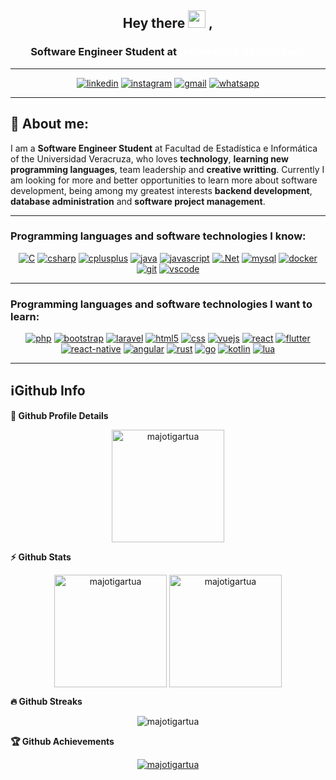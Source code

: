 <h2 align="center">
  Hey there <img src="https://media.giphy.com/media/hvRJCLFzcasrR4ia7z/giphy.gif" width="28"> ,
   <!-- I'm <a href="">María José Torres!</a>!  -->
</h2>


<div>
	<h3 align='center'> 
    Software Engineer Student at <a href="https://www.uv.mx/fei/" target="_blanc" style="color:white;"> Universidad Veracruzana </a> 
	</h3>
</div>

---
<div align="center">

<a href="https://mx.linkedin.com/in/majotigartua/es" target="_blank"><img alt="linkedin" src="https://img.shields.io/badge/LinkedIn-0077B5?style=for-the-badge&logo=linkedin&logoColor=white"></a>
<a href="https://www.instagram.com/majotigartua" target="_blank"><img alt ="instagram" src="https://img.shields.io/badge/Instagram-FFC0CB?style=for-the-badge&logo=instagram&logoColor=black"></a>
<a href="https://mail.google.com/mail/u/0/?fs=1&tf=cm&source=mailto&to=majotigartua@gmail.com" target="_blank"><img alt="gmail" src="https://img.shields.io/badge/Gmail-D14836?style=for-the-badge&logo=gmail&logoColor=white"></a>
<a href="https://wa.me/12281590651"><img alt="whatsapp" src="https://img.shields.io/badge/WhatsApp-25D366?style=for-the-badge&logo=whatsapp&logoColor=white"></a>
</div>

---

## 🧑 About me:


<p>
I am a <b>Software Engineer Student</b> at Facultad de Estadística e Informática of the Universidad Veracruza, who loves <b>technology</b>, <b>learning new programming languages</b>, </b> team leadership</b> and <b>creative writting</b>. Currently I am looking for more and better opportunities to learn more about software development, being among my greatest interests <b>backend development</b>, <b>database administration</b> and <b>software project management</b>.

---
<h3><b>Programming languages and software technologies I know:</b></h3>
<div align="center">
<a href="#"><img alt="C" src="https://img.shields.io/badge/C-00599C?style=for-the-badge&logo=c&logoColor=white"></a>
<a href="#"><img alt="csharp" src="https://img.shields.io/badge/C%23-239120?style=for-the-badge&logo=c-sharp&logoColor=white"></a>
<a href="#"><img alt="cplusplus" src="https://img.shields.io/badge/C%2B%2B-00599C?style=for-the-badge&logo=c%2B%2B&logoColor=white"></a>
<a href="#"><img alt="java" src="https://img.shields.io/badge/Java-ED8B00?style=for-the-badge&logo=openjdk&logoColor=white"></a>
<a href="#"><img alt="javascript" src="https://img.shields.io/badge/JavaScript-F7DF1E?style=for-the-badge&logo=javascript&logoColor=black"></a>
<a href="#"><img alt=".Net" src="https://img.shields.io/badge/.NET-5C2D91?style=for-the-badge&logo=.net&logoColor=white"></a>
<a href="#"><img alt="mysql" src="https://img.shields.io/badge/MySQL-005C84?style=for-the-badge&logo=mysql&logoColor=white"></a>
<a href="#"><img alt="docker" src="https://img.shields.io/badge/docker-blue?style=for-the-badge&logo=docker&logoColor=white"></a>
<a href="#"><img alt="git" src="https://img.shields.io/badge/GIT-E44C30?style=for-the-badge&logo=git&logoColor=white"></a>
<a href="#"><img alt="vscode" src="https://img.shields.io/badge/vscode-0078d7?style=for-the-badge&logo=visualstudiocode&logoColor=white"></a>
</div>

--- 

<h3><b>Programming languages and software technologies I want to learn:</b></h3>

<div align="center">
<a href="#"><img alt="php" src="https://img.shields.io/badge/PHP-777BB4?style=for-the-badge&logo=php&logoColor=white"></a>
<a href="#"><img alt="bootstrap" src="https://img.shields.io/badge/Bootstrap-563D7C?style=for-the-badge&logo=bootstrap&logoColor=white"></a>
<a href="#"><img alt="laravel" src="https://img.shields.io/badge/Laravel-FF2D20?style=for-the-badge&logo=laravel&logoColor=white"></a>
<a href="#"><img alt="html5" src="https://img.shields.io/badge/HTML5-E34F26?style=for-the-badge&logo=html5&logoColor=white"></a>
<a href="#"><img alt="css" src="https://img.shields.io/badge/CSS3-1572B6?style=for-the-badge&logo=css3&logoColor=white"></a>
<a href="#"><img alt="vuejs" src="https://img.shields.io/badge/Vue.js-35495E?style=for-the-badge&logo=vue.js&logoColor=4FC08D"></a>
<a href="#"><img alt="react" src="https://img.shields.io/badge/React-20232A?style=for-the-badge&logo=react&logoColor=61DAFB"></a>
<a href="#"><img alt="flutter" src="https://img.shields.io/badge/Flutter-02569B?style=for-the-badge&logo=flutter&logoColor=white"></a>
<a href="#"><img alt="react-native" src="https://img.shields.io/badge/React_Native-20232A?style=for-the-badge&logo=react&logoColor=61DAFB"></a>
<a href="#"><img alt="angular" src="https://img.shields.io/badge/Angular-DD0031?style=for-the-badge&logo=angular&logoColor=white"></a>
<a href="#"><img alt="rust" src="https://img.shields.io/badge/Rust-000000?style=for-the-badge&logo=rust&logoColor=white"></a>
<a href="#"><img alt="go" src="https://img.shields.io/badge/Go-00ADD8?style=for-the-badge&logo=go&logoColor=white"></a>
<a href="#"><img alt="kotlin" src="https://img.shields.io/badge/Kotlin-0095D5?&style=for-the-badge&logo=kotlin&logoColor=white"></a>
<a href="#"><img alt="lua" src="https://img.shields.io/badge/Lua-2C2D72?style=for-the-badge&logo=lua&logoColor=white"></a>

</div>

---

<h2>ℹGithub Info</h2>
	
<summary><b>🔎 Github Profile Details</b></summary>

<p align="center"><img height="180em" src="https://github-profile-summary-cards.vercel.app/api/cards/profile-details?username=majotigartua&theme=github_dark" alt="majotigartua" align = "center"/></p>

<summary><b>⚡ Github Stats</b></summary>

<p align="center">
<img height="180em" src="https://github-readme-stats.vercel.app/api?username=majotigartua&hide_border=true&count_private=true&show_icons=true&theme=radical" alt="majotigartua" align = "center"/>
<img height="180em" src="https://github-readme-stats.vercel.app/api/top-langs?username=majotigartua&show_icons=true&locale=en&layout=compact&hide_border=true&theme=radical" alt="majotigartua" align = "center"/>
</p>


<summary><b>🔥 Github Streaks</b></summary>
<p align="center"><img src="https://github-readme-streak-stats.herokuapp.com/?user=majotigartua&theme=black-ice&hide_border=true&stroke=0000&background=0D1117&ring=e05397&fire=e05397&currStreakLabel=e05397" alt="majotigartua" /></p>

<!-- </details>
<details>    -->
 <summary><b>🏆 Github Achievements</b></summary>
<p align="center"> <a href="https://github.com/majotigartua"><img src="https://github-profile-trophy.vercel.app/?username=majotigartua&margin-w=5&theme=radical" alt="majotigartua" /></a> </p>

<br>
